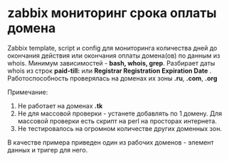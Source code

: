 # zabbix мониторинг срока оплаты домена

Zabbix template, script и config для мониторинга количества дней до окончания действия или окончания оплаты домена(ов) по данным из whois. Минимум зависимостей - **bash, whois, grep**. Разбирает даты whois из строк **paid-till:** или **Registrar Registration Expiration Date** . Работоспособность проверялась на доменах их зоны **.ru**, **.com**, **.org**

Примечание:

1. Не работает на доменах **.tk**
2. Не для массовой проверки - устанете добавлять по 1 домену. Для массовой проверки есть скрипт на perl на просторах интернета.
3. Не тестировалось на огромном количестве других доменных зон.

В качестве примера приведен один из рабочих доменов - элемент данных и тригер для него.
